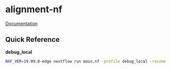 # alignment-nf

[Documentation](http://andersenlab.org/dry-guide/pipeline-alignment/)

## Quick Reference

__debug_local__

```bash
NXF_VER=19.09.0-edge nextflow run main.nf -profile debug_local -resume
```